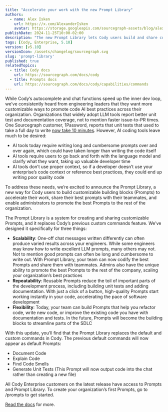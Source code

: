 ```yaml
---
title: "Accelerate your work with the new Prompt Library"
authors:
  - name: Alex Isken
    url: https://x.com/AlexanderIsken
    avatar: https://storage.googleapis.com/sourcegraph-assets/blog/alex_avatar.png
publishDate: 2024-11-25T10:00-02:00
description: "The new Prompt Library lets Cody users build and share custom Prompts, accelerating your everyday work with reusable building blocks."
tags: [Cody, Enterprise, 5.10]
version: [v5.10]
versionIcon: /assets/changelog/sourcegraph.svg
slug: 'prompt-library'
published: true
relatedTopics:
  - title: Cody docs
    url: https://sourcegraph.com/docs/cody
  - title: Prompts docs
    url: https://sourcegraph.com/docs/cody/capabilities/commands
---
```


While Cody’s autocomplete and chat functions speed up the inner dev loop, we’ve consistently heard from engineering leaders that they want more customizable ways to promote code AI best practices across their organization. Organizations that widely adopt LLM tools report better unit test and documentation coverage, not to mention faster issue-to-PR times. One Sourcegraph customer, 1Password, reports that unit tests that used to take a full day to write [now take 10 minutes](https://sourcegraph.com/case-studies/1password-increases-productivity-in-a-distributed-codebase). However, AI coding tools leave much to be desired:

- AI tools today require writing long and cumbersome prompts over and over again, which could have taken longer than writing the code itself
- AI tools require users to go back and forth with the language model and clarify what they want, taking up valuable developer time
- AI tools don’t use proper context, so if a developer doesn’t use your enterprise’s code context or reference best practices, they could end up writing poor quality code

To address these needs, we’re excited to announce the Prompt Library, a new way for Cody users to build customizable building blocks (Prompts) to accelerate their work, share their best prompts with their teammates, and enable administrators to promote the best Prompts to the rest of the organization.

The Prompt Library is a system for creating and sharing customizable Prompts, and it replaces Cody’s previous custom commands feature. We’ve designed it specifically for three things:

- **Scalability**: One-off chat messages written differently can often produce varied results across your engineers. While some engineers may know how to write excellent LLM prompts, many others may not. Not to mention good prompts can often be long and cumbersome to write out. With Prompt Library, your team can now codify the best Prompts and share them with teammates. Admins also have the unique ability to promote the best Prompts to the rest of the company, scaling your organization’s best practices
- **Repeatability**: Reusable Prompts reduce the toil of important parts of the development process, including building unit tests and adding documentation. With just a click of a button, high-quality Prompts start working instantly in your code, accelerating the pace of software development
- **Flexibility**: Today, your team can build Prompts that help you refactor code, write new code, or improve the existing code you have with documentation and tests. In the future, Prompts will become the building blocks to streamline parts of the SDLC

With this update, you’ll find that the Prompt Library replaces the default and custom commands in Cody. The previous default commands will now appear as default Prompts:

- Document Code
- Explain Code
- Find Code Smells
- Generate Unit Tests (This Prompt will now output code into the chat rather than creating a new file)

All Cody Enterprise customers on the latest release have access to Prompts and Prompt Library. To create your organization’s first Prompts, go to /prompts to get started.

[Read the docs](https://sourcegraph.com/docs/cody/capabilities/commands) for more.